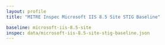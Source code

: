 ```yaml
---
layout: profile
title: "MITRE Inspec Microsoft IIS 8.5 Site STIG Baseline"

baseline: microsoft-iis-8.5-site
inspec: data/microsoft-iis-8.5-site-stig-baseline.json
---
```


